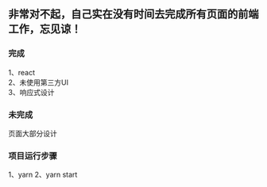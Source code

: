 ## 非常对不起，自己实在没有时间去完成所有页面的前端工作，忘见谅！
### 完成
 1、react  
 2、未使用第三方UI  
 3、响应式设计  
### 未完成
 页面大部分设计

 ### 项目运行步骤
1、yarn
2、yarn start